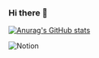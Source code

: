 ### Hi there 👋

<!--
**jsjs4013/jsjs4013** is a ✨ _special_ ✨ repository because its `README.md` (this file) appears on your GitHub profile.

Here are some ideas to get you started:

- 🔭 I’m currently working on ...
- 🌱 I’m currently learning ...
- 👯 I’m looking to collaborate on ...
- 🤔 I’m looking for help with ...
- 💬 Ask me about ...
- 📫 How to reach me: ...
- 😄 Pronouns: ...
- ⚡ Fun fact: ...
-->

[![Anurag's GitHub stats](https://github-readme-stats.vercel.app/api?username=jsjs4013)](https://github.com/jsjs4013)

![Notion](https://historical-headlight-fb4.notion.site/43c2e5b773c14586ab8bd613eab26bdc)
